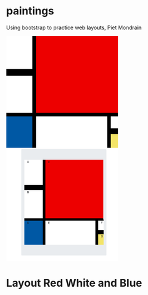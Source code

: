 # paintings
Using bootstrap to practice web layouts, Piet Mondrain

<img src="https://github.com/ph1-618O/paintings/blob/main/mondrain/red_white_blue.png" height="300" width="300"><img src="https://github.com/ph1-618O/paintings/blob/main/mondrain/red_white_blue_layout.png" height="300" width="300">



# Layout Red White and Blue


